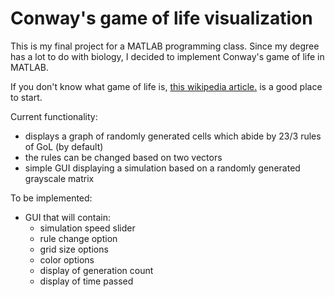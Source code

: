 # Conway's game of life visualization
This is my final project for a MATLAB programming class.
Since my degree has a lot to do with biology, I decided to implement Conway's game of life in MATLAB.

If you don't know what game of life is, [this wikipedia article.](https://en.wikipedia.org/wiki/Conway's_Game_of_Life.) is a good place to start.
 
Current functionality:
 + displays a graph of randomly generated cells which abide by 23/3 rules of GoL (by default)
 + the rules can be changed based on two vectors
 + simple GUI displaying a simulation based on a randomly generated grayscale matrix

To be implemented:
 + GUI that will contain:
   + simulation speed slider
   + rule change option
   + grid size options
   + color options
   + display of generation count
   + display of time passed
